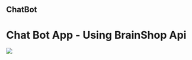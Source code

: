 ## ChatBot

# Chat Bot App - Using BrainShop Api

<img src="https://github.com/vaibhavwabale/vaibhavwabale.github.io/blob/main/images/3.png" />
